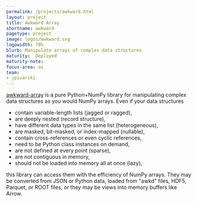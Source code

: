 ```yaml
---
permalink: /projects/awkward.html
layout: project
title: Awkward Array
shortname: awkward
pagetype: project
image: logos/awkward.svg
logowidth: 70%
blurb: Manipulate arrays of complex data structures
maturity:  Deployed
maturity-note:
focus-area: as
team:
- jpivarski
---
```


[awkward-array](https://github.com/scikit-hep/awkward-1.0)
is a pure Python+NumPy library for manipulating complex data structures as you would NumPy arrays. Even if your data structures

* contain variable-length lists (jagged or ragged),
* are deeply nested (record structure),
* have different data types in the same list (heterogeneous),
* are masked, bit-masked, or index-mapped (nullable),
* contain cross-references or even cyclic references,
* need to be Python class instances on demand,
* are not defined at every point (sparse),
* are not contiguous in memory,
* should not be loaded into memory all at once (lazy),

this library can access them with the efficiency of NumPy arrays. They may be converted from JSON or Python data, loaded from "awkd" files, HDF5, Parquet, or ROOT files, or they may be views into memory buffers like Arrow.

